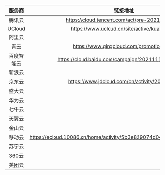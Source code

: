 | 服务商 | 链接地址 |
| :-: | :-: |
|腾讯云| https://cloud.tencent.com/act/pre-2021double11 |
|UCloud| https://www.ucloud.cn/site/active/kuaijie.html |
|阿里云||
|青云| https://www.qingcloud.com/promotion2021 |
|百度智能云| https://cloud.baidu.com/campaign/20211111/index.html|
|新浪云||
|京东云| https://www.jdcloud.com/cn/activity/20211111 |
|盛大云||
|华为云||
|七牛云||
|天翼云||
|金山云||
|移动云| https://ecloud.10086.cn/home/activity/5b3e829074d04c92a5659c7dca8b5cfd |
|苏宁云||
|360云||
|美团云||
